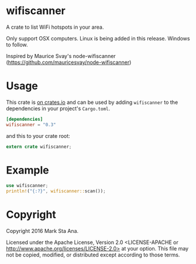 # wifiscanner

A crate to list WiFi hotspots in your area.

Only support OSX computers. Linux is being added in this release. Windows to
follow.

Inspired by Maurice Svay's node-wifiscanner (https://github.com/mauricesvay/node-wifiscanner)

# Usage

This crate is [on crates.io](https://crates.io/crates/wifiscanner) and can be
used by adding `wifiscanner` to the dependencies in your project's `Cargo.toml`.

```toml
[dependencies]
wifiscanner = "0.3"
```

and this to your crate root:

```rust
extern crate wifiscanner;
```
# Example

```rust
use wifiscanner;
println!("{:?}", wifiscanner::scan());
```

# Copyright

Copyright 2016 Mark Sta Ana.

Licensed under the Apache License, Version 2.0 <LICENSE-APACHE or
http://www.apache.org/licenses/LICENSE-2.0> at your option. This file may not
be copied, modified, or distributed except according to those terms.
